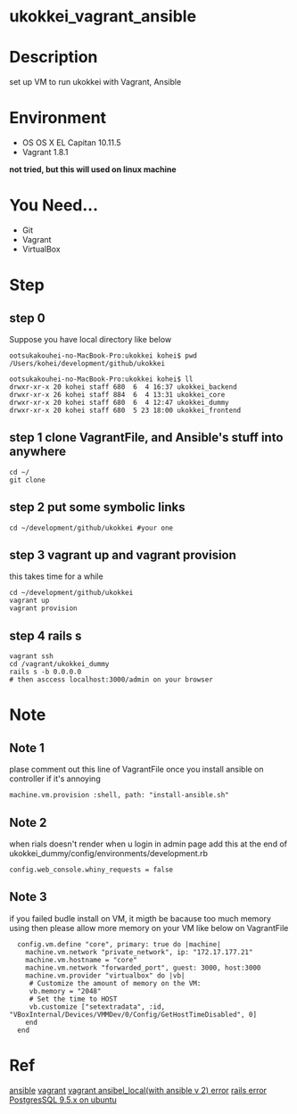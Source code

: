 # ukokkei_vagrant_ansible

# Description
set up VM to run ukokkei with Vagrant, Ansible

# Environment

- OS OS X EL Capitan 10.11.5
- Vagrant 1.8.1

**not tried, but this will used on linux machine**

# You Need...
- Git
- Vagrant
- VirtualBox

# Step
## step 0
Suppose you have local directory like below

 ```
ootsukakouhei-no-MacBook-Pro:ukokkei kohei$ pwd
/Users/kohei/development/github/ukokkei

ootsukakouhei-no-MacBook-Pro:ukokkei kohei$ ll
drwxr-xr-x 20 kohei staff 680  6  4 16:37 ukokkei_backend
drwxr-xr-x 26 kohei staff 884  6  4 13:31 ukokkei_core
drwxr-xr-x 20 kohei staff 680  6  4 12:47 ukokkei_dummy
drwxr-xr-x 20 kohei staff 680  5 23 18:00 ukokkei_frontend

 ``` 
 
## step 1 clone VagrantFile, and Ansible's stuff into anywhere

``` shell
cd ~/
git clone 
```

## step 2 put some symbolic links

``` shell
cd ~/development/github/ukokkei #your one
```

## step 3 vagrant up and vagrant provision

this takes time for a while

``` shell
cd ~/development/github/ukokkei
vagrant up
vagrant provision
```
## step 4 rails s

```
vagrant ssh
cd /vagrant/ukokkei_dummy
rails s -b 0.0.0.0
# then asccess localhost:3000/admin on your browser
```


# Note

## Note 1
plase comment out this line of VagrantFile once you install ansible on controller if it's annoying

```
machine.vm.provision :shell, path: "install-ansible.sh"

```

## Note 2
when rials doesn't render when u login in admin page
add this at the end of ukokkei_dummy/config/environments/development.rb

```
config.web_console.whiny_requests = false
```

## Note 3
if you failed budle install on VM, it migth be bacause too much memory using
then please allow more memory on your VM like below on VagrantFile

```
  config.vm.define "core", primary: true do |machine|
    machine.vm.network "private_network", ip: "172.17.177.21"
    machine.vm.hostname = "core"
    machine.vm.network "forwarded_port", guest: 3000, host:3000
    machine.vm.provider "virtualbox" do |vb|
     # Customize the amount of memory on the VM:
     vb.memory = "2048"
     # Set the time to HOST
     vb.customize ["setextradata", :id, "VBoxInternal/Devices/VMMDev/0/Config/GetHostTimeDisabled", 0]
    end
  end
```

# Ref

[ansible](http://docs.ansible.com)
[vagrant](https://www.vagrantup.com/docs/provisioning/ansible_local.html)
[vagrant ansibel_local(with ansible v 2) error](http://qiita.com/dz_/items/e696627e792dc54b8c21)
[rails error](https://solidfoundationwebdev.com/blog/posts/cannot-render-console-from-some-ip-with-rails)
[PostgresSQL 9.5.x on ubuntu](https://www.howtoforge.com/tutorial/how-to-install-postgresql-95-on-ubuntu-12_04-15_10/)